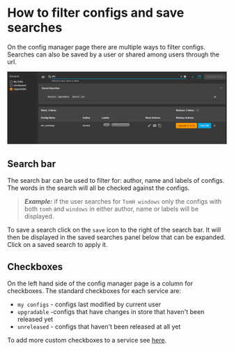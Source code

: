 # How to filter configs and save searches
On the config manager page there are multiple ways to filter configs. Searches can also be saved by a user or shared among users through the url.

<img src="../screenshots/filtering_and_saving.png" alt="drawing"/>

## Search bar
The search bar can be used to filter for: author, name and labels of configs. The words in the search will all be checked against the configs.

> **_Example:_** if the user searches for `TomH windows` only the configs with both `tomh` and `windows` in either author, name or labels will be displayed.

To save a search click on the `save` icon to the right of the search bar. It will then be displayed in the saved searches panel below that can be expanded. Click on a saved search to apply it. 

## Checkboxes
On the left hand side of the config manager page is a column for checkboxes. The standard checkboxes for each service are:
- `my configs` - configs last modified by current user
- `upgradable` -configs that have changes in store that haven't been released yet
- `unreleased` - configs that haven't been released at all yet

To add more custom checkboxes to a service see [here](./how_to_use_ui_bootstrap_file.md).

